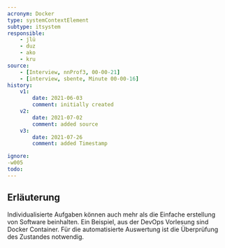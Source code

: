 ```yaml
---
acronym: Docker
type: systemContextElement
subtype: itsystem
responsible:
    - jlü
    - duz
    - ako
    - kru
source:
    - [Interview, nnProf3, 00-00-21]
    - [interview, sbente, Minute 00-00-16]
history:
    v1:
        date: 2021-06-03
        comment: initially created
    v2:
        date: 2021-07-02
        comment: added source
    v3:
        date: 2021-07-26
        comment: added Timestamp 

ignore: 
-w005
todo:
---
```


## Erläuterung

Individualisierte Aufgaben können auch mehr als die Einfache erstellung von Software beinhalten. Ein Beispiel, aus der DevOps Vorlesung sind Docker Container. Für die automatisierte Auswertung ist die Überprüfung des Zustandes notwendig.
